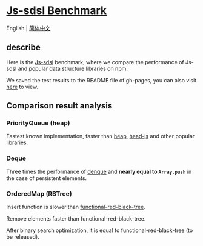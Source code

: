 # [Js-sdsl Benchmark](https://github.com/js-sdsl/benchmark)

English | [简体中文](https://github.com/js-sdsl/benchmark/blob/main/README.zh-CN.md)

## describe

Here is the [Js-sdsl](https://github.com/zly201/js-sdsl) benchmark, where we compare the performance of Js-sdsl and popular data structure libraries on npm.

We saved the test results to the README file of gh-pages, you can also visit [here](https://js-sdsl.github.io/#/zh-cn/test/benchmark) to view.

## Comparison result analysis

### PriorityQueue (heap)

Fastest known implementation, faster than [heap](http://npmjs.com/package/heap), [head-js](http://npmjs.com/package/heap-js) and other popular libraries.

### Deque

Three times the performance of [denque](https://npmjs.com/package/denque) and **nearly equal to `Array.push`** in the case of persistent elements.

### OrderedMap (RBTree)

Insert function is slower than [functional-red-black-tree](https://npmjs.com/package/functional-red-black-tree).

Remove elements faster than functional-red-black-tree.

After binary search optimization, it is equal to functional-red-black-tree (to be released).
